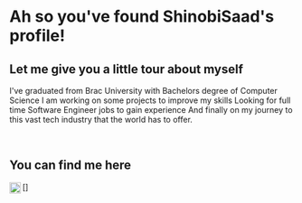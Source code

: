 # Ah so you've found ShinobiSaad's profile!

## Let me give you a little tour about myself
I've graduated from Brac University with Bachelors degree of Computer Science
I am working on some projects to improve my skills
Looking for full time Software Engineer jobs to gain experience
And finally on my journey to this vast tech industry that the world has to offer.

</br>

## You can find me here
[<img align="left" alt="LinkedIn" width="20px" src="https://image.flaticon.com/icons/png/512/174/174857.png" />]

